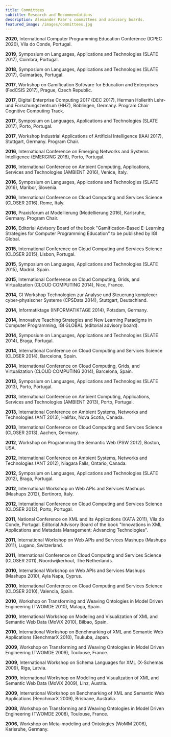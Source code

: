 ```yaml
---
title: Committees
subtitle: Research and Recommendations
description: Alexander Paar's committees and advisory boards.
featured_image: /images/committees.jpg
---
```


**2020**, International Computer Programming Education Conference (ICPEC 2020), Vila do Conde, Portugal.

**2019**, Symposium on Languages, Applications and Technologies (SLATE 2017), Coimbra, Portugal.

**2018**, Symposium on Languages, Applications and Technologies (SLATE 2017), Guimarães, Portugal.

**2017**, Workshop on Gamification Software for Education and Enterprises (FedCSIS 2017), Prague, Czech Republic.

**2017**, Digital Enterprise Computing 2017 (DEC 2017), Herman Hollerith Lehr- und Forschungszentrum (HHZ), Böblingen, Germany. Program Chair Cognitive Computing Track.

**2017**, Symposium on Languages, Applications and Technologies (SLATE 2017), Porto, Portugal.

**2017**, Workshop Industrial Applications of Artificial Intelligence (IAAI 2017), Stuttgart, Germany. Program Chair.

**2016**, International Conference on Emerging Networks and Systems Intelligence (EMERGING 2016), Porto, Portugal.

**2016**, International Conference on Ambient Computing, Applications, Services and Technologies (AMBIENT 2016), Venice, Italy.

**2016**, Symposium on Languages, Applications and Technologies (SLATE 2016), Maribor, Slovenia.

**2016**, International Conference on Cloud Computing and Services Science (CLOSER 2016), Rome, Italy.

**2016**, Praxisforum at Modellierung (Modellierung 2016), Karlsruhe, Germany. Program Chair.

**2016**, Editorial Advisory Board of the book "Gamification-Based E-Learning Strategies for Computer Programming Education" to be published by IGI Global.

**2015**, International Conference on Cloud Computing and Services Science (CLOSER 2015), Lisbon, Portugal.

**2015**, Symposium on Languages, Applications and Technologies (SLATE 2015), Madrid, Spain.

**2015**, International Conference on Cloud Computing, Grids, and Virtualization (CLOUD COMPUTING 2014), Nice, France.

**2014**, GI Workshop Technologien zur Analyse und Steuerung komplexer cyber-physischer Systeme (CPSData 2014), Stuttgart, Deutschland.

**2014**, Informatiktage (INFORMATIKTAGE 2014), Potsdam, Germany.

**2014**, Innovative Teaching Strategies and New Learning Paradigms in Computer Programming, IGI GLOBAL (editorial advisory board).

**2014**, Symposium on Languages, Applications and Technologies (SLATE 2014), Braga, Portugal.

**2014**, International Conference on Cloud Computing and Services Science (CLOSER 2014), Barcelona, Spain.

**2014**, International Conference on Cloud Computing, Grids, and Virtualization (CLOUD COMPUTING 2014), Barcelona, Spain.

**2013**, Symposium on Languages, Applications and Technologies (SLATE 2013), Porto, Portugal.

**2013**, International Conference on Ambient Computing, Applications, Services and Technologies (AMBIENT 2013), Porto, Portugal.

**2013**, International Conference on Ambient Systems, Networks and Technologies (ANT 2013), Halifax, Nova Scotia, Canada.

**2013**, International Conference on Cloud Computing and Services Science (CLOSER 2013), Aachen, Germany.

**2012**, Workshop on Programming the Semantic Web (PSW 2012), Boston, USA.

**2012**, International Conference on Ambient Systems, Networks and Technologies (ANT 2012), Niagara Falls, Ontario, Canada.

**2012**, Symposium on Languages, Applications and Technologies (SLATE 2012), Braga, Portugal.

**2012**, International Workshop on Web APIs and Services Mashups (Mashups 2012), Bertinoro, Italy.

**2012**, International Conference on Cloud Computing and Services Science (CLOSER 2012), Porto, Portugal.

**2011**, National Conference on XML and its Applications (XATA 2011), Vila do Conde, Portugal. Editorial Advisory Board of the book "Innovations in XML Applications and Metadata Management: Advancing Technologies".

**2011**, International Workshop on Web APIs and Services Mashups (Mashups 2011), Lugano, Switzerland.

**2011**, International Conference on Cloud Computing and Services Science (CLOSER 2011), Noordwijkerhout, The Netherlands.

**2010**, International Workshop on Web APIs and Services Mashups (Mashups 2010), Ayia Napa, Cyprus.

**2010**, International Conference on Cloud Computing and Services Science (CLOSER 2010), Valencia, Spain.

**2010**, Workshop on Transforming and Weaving Ontologies in Model Driven Engineering (TWOMDE 2010), Malaga, Spain.

**2010**, International Workshop on Modeling and Visualization of XML and Semantic Web Data (MoViX 2010), Bilbao, Spain.

**2010**, International Workshop on Benchmarking of XML and Semantic Web Applications (BenchmarX 2010), Tsukuba, Japan.

**2009**, Workshop on Transforming and Weaving Ontologies in Model Driven Engineering (TWOMDE 2009), Toulouse, France.

**2009**, International Workshop on Schema Languages for XML (X-Schemas 2009), Riga, Latvia.

**2009**, International Workshop on Modeling and Visualization of XML and Semantic Web Data (MoViX 2009), Linz, Austria.

**2009**, International Workshop on Benchmarking of XML and Semantic Web Applications (BenchmarX 2009), Brisbane, Australia.

**2008**, Workshop on Transforming and Weaving Ontologies in Model Driven Engineering (TWOMDE 2008), Toulouse, France.

**2006**, Workshop on Meta-modeling and Ontologies (WoMM 2006), Karlsruhe, Germany.

